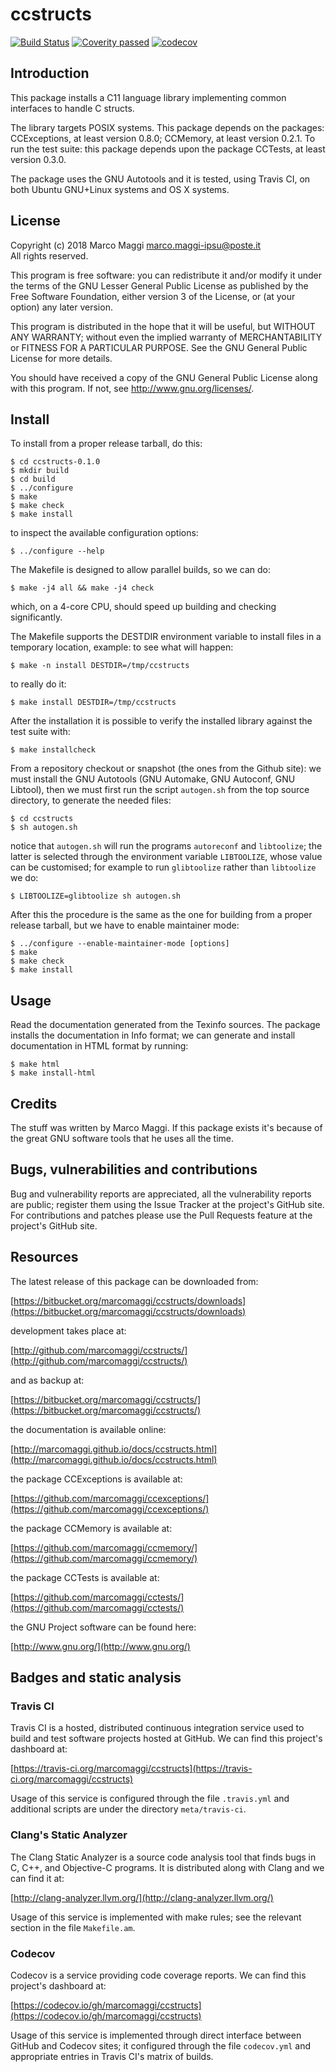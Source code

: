 # ccstructs

[![Build Status](https://travis-ci.org/marcomaggi/ccstructs.svg?branch=master)](https://travis-ci.org/marcomaggi/ccstructs)
[![Coverity passed](https://scan.coverity.com/projects/12801/badge.svg)](https://scan.coverity.com/projects/marcomaggi-ccstructs)
[![codecov](https://codecov.io/gh/marcomaggi/ccstructs/branch/master/graph/badge.svg)](https://codecov.io/gh/marcomaggi/ccstructs)


## Introduction

This  package  installs  a  C11  language  library  implementing  common
interfaces to handle C structs.

The  library  targets  POSIX  systems.   This  package  depends  on  the
packages:  CCExceptions,  at least  version  0.8.0;  CCMemory, at  least
version 0.2.1.   To run the  test suite:  this package depends  upon the
package CCTests, at least version 0.3.0.

The package uses the GNU Autotools and it is tested, using Travis CI, on
both Ubuntu GNU+Linux systems and OS X systems.


## License

Copyright (c) 2018 Marco Maggi <marco.maggi-ipsu@poste.it><br/>
All rights reserved.

This program is free software: you  can redistribute it and/or modify it
under the terms of the GNU Lesser General Public License as published by
the Free  Software Foundation, either version  3 of the License,  or (at
your option) any later version.

This program  is distributed  in the  hope that it  will be  useful, but
WITHOUT   ANY   WARRANTY;  without   even   the   implied  warranty   of
MERCHANTABILITY  or  FITNESS FOR  A  PARTICULAR  PURPOSE.  See  the  GNU
General Public License for more details.

You should have received a copy  of the GNU General Public License along
with this program.  If not, see <http://www.gnu.org/licenses/>.


## Install

To install from a proper release tarball, do this:

```
$ cd ccstructs-0.1.0
$ mkdir build
$ cd build
$ ../configure
$ make
$ make check
$ make install
```

to inspect the available configuration options:

```
$ ../configure --help
```

The Makefile is designed to allow parallel builds, so we can do:

```
$ make -j4 all && make -j4 check
```

which,  on  a  4-core  CPU,   should  speed  up  building  and  checking
significantly.

The Makefile supports the DESTDIR  environment variable to install files
in a temporary location, example: to see what will happen:

```
$ make -n install DESTDIR=/tmp/ccstructs
```

to really do it:

```
$ make install DESTDIR=/tmp/ccstructs
```

After the  installation it is  possible to verify the  installed library
against the test suite with:

```
$ make installcheck
```

From a repository checkout or snapshot  (the ones from the Github site):
we  must install  the GNU  Autotools  (GNU Automake,  GNU Autoconf,  GNU
Libtool), then  we must first run  the script `autogen.sh` from  the top
source directory, to generate the needed files:

```
$ cd ccstructs
$ sh autogen.sh

```

notice  that  `autogen.sh`  will   run  the  programs  `autoreconf`  and
`libtoolize`; the  latter is  selected through the  environment variable
`LIBTOOLIZE`,  whose  value  can  be  customised;  for  example  to  run
`glibtoolize` rather than `libtoolize` we do:

```
$ LIBTOOLIZE=glibtoolize sh autogen.sh
```

After this  the procedure  is the same  as the one  for building  from a
proper release tarball, but we have to enable maintainer mode:

```
$ ../configure --enable-maintainer-mode [options]
$ make
$ make check
$ make install
```

## Usage

Read the documentation generated from  the Texinfo sources.  The package
installs the documentation  in Info format; we can  generate and install
documentation in HTML format by running:

```
$ make html
$ make install-html
```


## Credits

The  stuff was  written by  Marco Maggi.   If this  package exists  it's
because of the great GNU software tools that he uses all the time.


## Bugs, vulnerabilities and contributions

Bug  and vulnerability  reports are  appreciated, all  the vulnerability
reports  are  public; register  them  using  the  Issue Tracker  at  the
project's GitHub  site.  For  contributions and  patches please  use the
Pull Requests feature at the project's GitHub site.


## Resources

The latest release of this package can be downloaded from:

[https://bitbucket.org/marcomaggi/ccstructs/downloads](https://bitbucket.org/marcomaggi/ccstructs/downloads)

development takes place at:

[http://github.com/marcomaggi/ccstructs/](http://github.com/marcomaggi/ccstructs/)

and as backup at:

[https://bitbucket.org/marcomaggi/ccstructs/](https://bitbucket.org/marcomaggi/ccstructs/)

the documentation is available online:

[http://marcomaggi.github.io/docs/ccstructs.html](http://marcomaggi.github.io/docs/ccstructs.html)

the package CCExceptions is available at:

[https://github.com/marcomaggi/ccexceptions/](https://github.com/marcomaggi/ccexceptions/)

the package CCMemory is available at:

[https://github.com/marcomaggi/ccmemory/](https://github.com/marcomaggi/ccmemory/)

the package CCTests is available at:

[https://github.com/marcomaggi/cctests/](https://github.com/marcomaggi/cctests/)

the GNU Project software can be found here:

[http://www.gnu.org/](http://www.gnu.org/)


## Badges and static analysis

### Travis CI

Travis CI is  a hosted, distributed continuous  integration service used
to build and test software projects  hosted at GitHub.  We can find this
project's dashboard at:

[https://travis-ci.org/marcomaggi/ccstructs](https://travis-ci.org/marcomaggi/ccstructs)

Usage of this  service is configured through the  file `.travis.yml` and
additional scripts are under the directory `meta/travis-ci`.


### Clang's Static Analyzer

The Clang Static Analyzer is a source code analysis tool that finds bugs
in C, C++, and Objective-C programs.  It is distributed along with Clang
and we can find it at:

[http://clang-analyzer.llvm.org/](http://clang-analyzer.llvm.org/)

Usage of this  service is implemented with make rules;  see the relevant
section in the file `Makefile.am`.


### Codecov

Codecov is a service providing code  coverage reports.  We can find this
project's dashboard at:

[https://codecov.io/gh/marcomaggi/ccstructs](https://codecov.io/gh/marcomaggi/ccstructs)

Usage of  this service is  implemented through direct  interface between
GitHub and Codecov  sites; it configured through  the file `codecov.yml`
and appropriate entries in Travis CI's matrix of builds.

